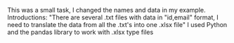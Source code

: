 This was a small task, I changed the names and data in my example.
Introductions:
"There are several .txt files with data in "id,email" format, I need to translate the data from all the .txt's into one .xlsx file"
I used Python and the pandas library to work with .xlsx type files
